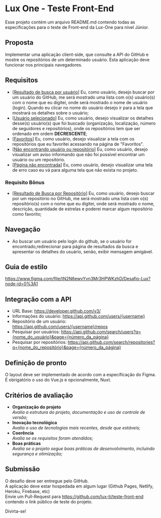 # Lux One - Teste Front-End
Esse projeto contém um arquivo README.md contendo todas as especificações para o teste de Front-end da Lux-One para nível Júnior.

## Proposta

Implementar uma aplicação client-side, que consulte a API do GitHub e mostre os repositórios de um determinado usuário. Esta aplicação deve funcionar nos principais navegadores.

## Requisitos
- [<a href="https://www.figma.com/file/tN2N6ewvYvn3Mr3HPWKzhD/Desafio-Lux?node-id=3145%3A63&t=ADFxoq9K71CaywhF-0" target="_blank">Resultado de busca por usuário</a>] Eu, como usuário, desejo buscar por um usuário do GitHub, me será mostrado uma lista com o(s) usuário(s) com o nome que eu digitei, onde será mostrado o nome de usuário (login). Quando eu clicar no nome do usuário desejo ir para a tela que mostrará os detalhes sobre o usuário;
- [<a href="https://www.figma.com/file/tN2N6ewvYvn3Mr3HPWKzhD/Desafio-Lux?node-id=4678%3A100&t=ADFxoq9K71CaywhF-0" target="_blank">Usuário selecionado</a>] Eu, como usuário, desejo visualizar os detalhes desse(s) usuário(s) que foi buscado (organização, localização, número de seguidores e repositórios), onde os repositórios tem que ser ordenado em ordem <strong>DECRESCENTE</strong>;
- [<a href="https://www.figma.com/file/tN2N6ewvYvn3Mr3HPWKzhD/Desafio-Lux?node-id=3145%3A172&t=ADFxoq9K71CaywhF-0" target="_blank">Favoritos</a>] Eu, como usuário, desejo visualizar a tela com os repositórios que eu favoritei acessando na página de "Favoritos".
- [<a href="https://www.figma.com/file/tN2N6ewvYvn3Mr3HPWKzhD/Desafio-Lux?node-id=4550%3A81&t=ADFxoq9K71CaywhF-0" target="_blank">Não encontrando usuário ou repositório</a>] Eu, como usuário, desejo visualizar um aviso informando que não foi possível encontrar um usuário ou um repositório.
- [<a href="https://www.figma.com/file/tN2N6ewvYvn3Mr3HPWKzhD/Desafio-Lux?node-id=4549%3A81&t=ADFxoq9K71CaywhF-0" target="_blank">Página não encontrada</a>] Eu, como usuário, desejo visualizar uma tela de erro caso eu vá para alguma tela que não exista no projeto.

### Requisito Bônus
- [<a href="https://www.figma.com/file/tN2N6ewvYvn3Mr3HPWKzhD/Desafio-Lux?node-id=4568%3A87&t=ADFxoq9K71CaywhF-0" target="_blank">Resultado de Busca por Repositório</a>] Eu, como usuário, desejo buscar por um repositório no GitHub, me será mostrado uma lista com o(s) repositório(s) com o nome que eu digitei, onde será mostrado o nome, descrição, quantidade de estrelas e poderei marcar algum repositório como favorito;

## Navegação
- Ao buscar um usuário pelo login do github, se o usuário for encontrado,redirecionar para página de resultados da busca e apresentar os detalhes do usuário, senão, exibir mensagem amigável.

## Guia de estilo
https://www.figma.com/file/tN2N6ewvYvn3Mr3HPWKzhD/Desafio-Lux?node-id=0%3A1

## Integração com a API
  
- URL Base: https://developer.github.com/v3/  
- Informações do usuário: https://api.github.com/users/{username}  
- Repositório de um usuário: https://api.github.com/users/{username}/repos
- Pesquisar por usuários: https://api.github.com/search/users?q={nome_do_usuário}&page={número_da_página}
- Pesquisar por repositórios: https://api.github.com/search/repositories?q={nome_do_repositório}&page={número_da_página}

## Definição de pronto

O layout deve ser implementado de acordo com a especificação do Figma.  
É obrigatório o uso do Vue.js e opcionalmente, Nuxt.

## Critérios de avaliação

- **Organização do projeto**  
  _Avalia a estrutura do projeto, documentação e uso de controle de versão;_  
- **Inovação tecnológica**  
  _Avalia o uso de tecnologias mais recentes, desde que estáveis;_  
- **Coerência**  
  _Avalia se os requisitos foram atendidos;_
- **Boas práticas**  
  _Avalia se o projeto segue boas práticas de desenvolvimento, incluindo segurança e otimização;_

## Submissão

O desafio deve ser entregue pelo GitHub.  
A aplicação deve estar hospedada em algum lugar (Github Pages, Netlify, Heroku, Firebase, etc)  
Envie um Pull-Request para https://github.com/lux-ti/teste-front-end contendo o link público de teste do projeto.

Divirta-se!
